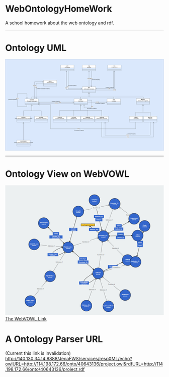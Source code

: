 # WebOntologyHomeWork
A school homework about the web ontology and rdf.

---
# Ontology UML
![image](https://github.com/Bill2015/WebOntologyHomeWork/blob/main/image/WebOntologyUML.png)

---
# Ontology View on WebVOWL
![image](https://github.com/Bill2015/WebOntologyHomeWork/blob/main/image/webVOWL.PNG)
[The WebVOWL Link](http://vowl.visualdataweb.org/webvowl/old/#ontovibe)

# A Ontology Parser URL
(Current this link is invalidation)
http://140.130.34.14:8888/JenaFWS/services/respXML/echo?owlURL=http://114.198.172.66/onto/40643136/project.owl&rdfURL=http://114.198.172.66/onto/40643136/project.rdf
